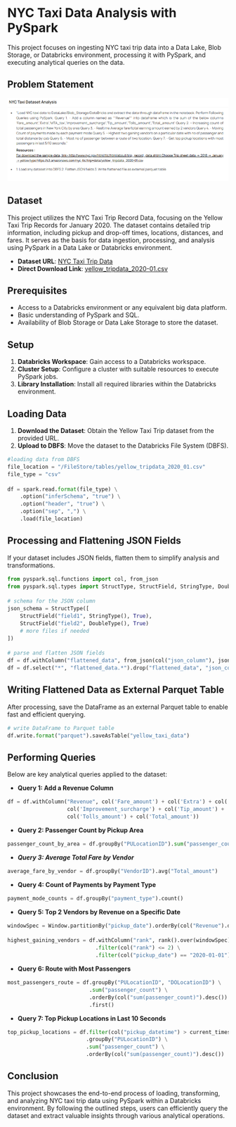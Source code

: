# NYC Taxi Data Analysis with PySpark

This project focuses on ingesting NYC taxi trip data into a Data Lake, Blob Storage, or Databricks environment, processing it with PySpark, and executing analytical queries on the data.

## Problem Statement

![problem statement](/week08/screenshots/problemStatement.png)

## Dataset

This project utilizes the NYC Taxi Trip Record Data, focusing on the Yellow Taxi Trip Records for January 2020. The dataset contains detailed trip information, including pickup and drop-off times, locations, distances, and fares. It serves as the basis for data ingestion, processing, and analysis using PySpark in a Data Lake or Databricks environment.

- **Dataset URL**: [NYC Taxi Trip Data](http://www.nyc.gov/html/tlc/html/about/trip_record_data.shtml)
- **Direct Download Link**: [yellow_tripdata_2020-01.csv](https://s3.amazonaws.com/nyc-tlc/trip+data/yellow_tripdata_2020-01.csv)

## Prerequisites

-  Access to a Databricks environment or any equivalent big data platform.
-  Basic understanding of PySpark and SQL.
-  Availability of Blob Storage or Data Lake Storage to store the dataset.

## Setup

1. **Databricks Workspace**: Gain access to a Databricks workspace.
2. **Cluster Setup**: Configure a cluster with suitable resources to execute PySpark jobs.
3. **Library Installation**: Install all required libraries within the Databricks environment.

## Loading Data

1. **Download the Dataset**: Obtain the Yellow Taxi Trip dataset from the provided URL.
2. **Upload to DBFS**: Move the dataset to the Databricks File System (DBFS).

```python
#loading data from DBFS
file_location = "/FileStore/tables/yellow_tripdata_2020_01.csv"
file_type = "csv"

df = spark.read.format(file_type) \
    .option("inferSchema", "true") \
    .option("header", "true") \
    .option("sep", ",") \
    .load(file_location)
```

## Processing and Flattening JSON Fields

If your dataset includes JSON fields, flatten them to simplify analysis and transformations.

```python
from pyspark.sql.functions import col, from_json
from pyspark.sql.types import StructType, StructField, StringType, DoubleType

# schema for the JSON column
json_schema = StructType([
    StructField("field1", StringType(), True),
    StructField("field2", DoubleType(), True)
    # more files if needed
])

# parse and flatten JSON fields
df = df.withColumn("flattened_data", from_json(col("json_column"), json_schema))
df = df.select("*", "flattened_data.*").drop("flattened_data", "json_column")
```

## Writing Flattened Data as External Parquet Table

After processing, save the DataFrame as an external Parquet table to enable fast and efficient querying.

```python
# write DataFrame to Parquet table
df.write.format("parquet").saveAsTable("yellow_taxi_data")
```

## Performing Queries

Below are key analytical queries applied to the dataset:

- **Query 1: Add a Revenue Column**

```python
df = df.withColumn("Revenue", col('Fare_amount') + col('Extra') + col('MTA_tax') +
                   col('Improvement_surcharge') + col('Tip_amount') +
                   col('Tolls_amount') + col('Total_amount'))
```

- **Query 2: Passenger Count by Pickup Area**

```python
passenger_count_by_area = df.groupBy("PULocationID").sum("passenger_count")
```

- ***Query 3: Average Total Fare by Vendor***

```python
average_fare_by_vendor = df.groupBy("VendorID").avg("Total_amount")
```

- **Query 4: Count of Payments by Payment Type**

```python
payment_mode_counts = df.groupBy("payment_type").count()
```

- **Query 5: Top 2 Vendors by Revenue on a Specific Date**

```python
windowSpec = Window.partitionBy("pickup_date").orderBy(col("Revenue").desc())

highest_gaining_vendors = df.withColumn("rank", rank().over(windowSpec)) \
                            .filter(col("rank") <= 2) \
                            .filter(col("pickup_date") == "2020-01-01")
```

- **Query 6: Route with Most Passengers**

```python
most_passengers_route = df.groupBy("PULocationID", "DOLocationID") \
                          .sum("passenger_count") \
                          .orderBy(col("sum(passenger_count)").desc()) \
                          .first()
```

- **Query 7: Top Pickup Locations in Last 10 Seconds**

```python
top_pickup_locations = df.filter(col("pickup_datetime") > current_timestamp() - expr("INTERVAL 10 seconds")) \
                         .groupBy("PULocationID") \
                         .sum("passenger_count") \
                         .orderBy(col("sum(passenger_count)").desc())
```

## Conclusion
This project showcases the end-to-end process of loading, transforming, and analyzing NYC taxi trip data using PySpark within a Databricks environment. By following the outlined steps, users can efficiently query the dataset and extract valuable insights through various analytical operations.

